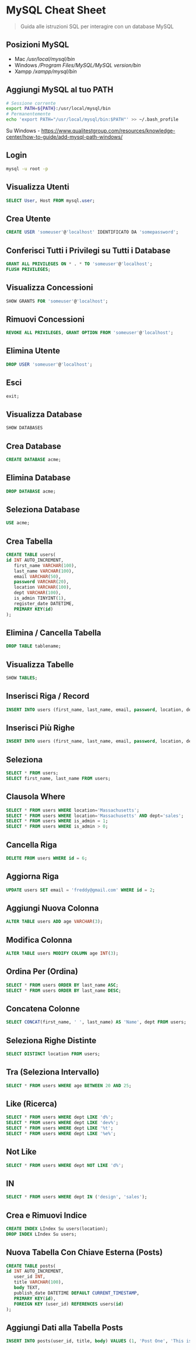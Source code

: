 # MySQL Cheat Sheet

> Guida alle istruzioni SQL per interagire con un database MySQL

## Posizioni MySQL
* Mac             */usr/local/mysql/bin*
* Windows         */Program Files/MySQL/MySQL _version_/bin*
* Xampp           */xampp/mysql/bin*

## Aggiungi MySQL al tuo PATH

```bash
# Sessione corrente
export PATH=${PATH}:/usr/local/mysql/bin
# Permanentemente
echo 'export PATH="/usr/local/mysql/bin:$PATH"' >> ~/.bash_profile
```

Su Windows - https://www.qualitestgroup.com/resources/knowledge-center/how-to-guide/add-mysql-path-windows/

## Login

```bash
mysql -u root -p
```

## Visualizza Utenti

```sql
SELECT User, Host FROM mysql.user;
```

## Crea Utente

```sql
CREATE USER 'someuser'@'localhost' IDENTIFICATO DA 'somepassword';
```

## Conferisci Tutti i Privilegi su Tutti i Database

```sql
GRANT ALL PRIVILEGES ON * . * TO 'someuser'@'localhost';
FLUSH PRIVILEGES;
```

## Visualizza Concessioni

```sql
SHOW GRANTS FOR 'someuser'@'localhost';
```

## Rimuovi Concessioni

```sql
REVOKE ALL PRIVILEGES, GRANT OPTION FROM 'someuser'@'localhost';
```

## Elimina Utente

```sql
DROP USER 'someuser'@'localhost';
```

## Esci

```sql
exit;
```

## Visualizza Database

```sql
SHOW DATABASES
```

## Crea Database

```sql
CREATE DATABASE acme;
```

## Elimina Database

```sql
DROP DATABASE acme;
```

## Seleziona Database

```sql
USE acme;
```

## Crea Tabella

```sql
CREATE TABLE users(
id INT AUTO_INCREMENT,
   first_name VARCHAR(100),
   last_name VARCHAR(100),
   email VARCHAR(50),
   password VARCHAR(20),
   location VARCHAR(100),
   dept VARCHAR(100),
   is_admin TINYINT(1),
   register_date DATETIME,
   PRIMARY KEY(id)
);
```

## Elimina / Cancella Tabella

```sql
DROP TABLE tablename;
```

## Visualizza Tabelle

```sql
SHOW TABLES;
```

## Inserisci Riga / Record

```sql
INSERT INTO users (first_name, last_name, email, password, location, dept, is_admin, register_date) values ('Brad', 'Traversy', 'brad@gmail.com', '123456','Massachusetts', 'development', 1, now());
```

## Inserisci Più Righe

```sql
INSERT INTO users (first_name, last_name, email, password, location, dept,  is_admin, register_date) values ('Fred', 'Smith', 'fred@gmail.com', '123456', 'New York', 'design', 0, now()), ('Sara', 'Watson', 'sara@gmail.com', '123456', 'New York', 'design', 0, now()),('Will', 'Jackson', 'will@yahoo.com', '123456', 'Rhode Island', 'development', 1, now()),('Paula', 'Johnson', 'paula@yahoo.com', '123456', 'Massachusetts', 'sales', 0, now()),('Tom', 'Spears', 'tom@yahoo.com', '123456', 'Massachusetts', 'sales', 0, now());
```

## Seleziona

```sql
SELECT * FROM users;
SELECT first_name, last_name FROM users;
```

## Clausola Where

```sql
SELECT * FROM users WHERE location='Massachusetts';
SELECT * FROM users WHERE location='Massachusetts' AND dept='sales';
SELECT * FROM users WHERE is_admin = 1;
SELECT * FROM users WHERE is_admin > 0;
```

## Cancella Riga

```sql
DELETE FROM users WHERE id = 6;
```

## Aggiorna Riga

```sql
UPDATE users SET email = 'freddy@gmail.com' WHERE id = 2;
```

## Aggiungi Nuova Colonna

```sql
ALTER TABLE users ADD age VARCHAR(3);
```

## Modifica Colonna

```sql
ALTER TABLE users MODIFY COLUMN age INT(3);
```

## Ordina Per (Ordina)

```sql
SELECT * FROM users ORDER BY last_name ASC;
SELECT * FROM users ORDER BY last_name DESC;
```

## Concatena Colonne

```sql
SELECT CONCAT(first_name, ' ', last_name) AS 'Name', dept FROM users;
```

## Seleziona Righe Distinte

```sql
SELECT DISTINCT location FROM users;
```

## Tra (Seleziona Intervallo)

```sql
SELECT * FROM users WHERE age BETWEEN 20 AND 25;
```

## Like (Ricerca)

```sql
SELECT * FROM users WHERE dept LIKE 'd%';
SELECT * FROM users WHERE dept LIKE 'dev%';
SELECT * FROM users WHERE dept LIKE '%t';
SELECT * FROM users WHERE dept LIKE '%e%';
```

## Not Like

```sql
SELECT * FROM users WHERE dept NOT LIKE 'd%';
```

## IN

```sql
SELECT * FROM users WHERE dept IN ('design', 'sales');
```

## Crea e Rimuovi Indice

```sql
CREATE INDEX LIndex Su users(location);
DROP INDEX LIndex Su users;
```

## Nuova Tabella Con Chiave Esterna (Posts)

```sql
CREATE TABLE posts(
id INT AUTO_INCREMENT,
   user_id INT,
   title VARCHAR(100),
   body TEXT,
   publish_date DATETIME DEFAULT CURRENT_TIMESTAMP,
   PRIMARY KEY(id),
   FOREIGN KEY (user_id) REFERENCES users(id)
);
```

## Aggiungi Dati alla Tabella Posts

```sql
INSERT INTO posts(user_id, title, body) VALUES (1, 'Post One', 'This is post one'),(3, 'Post Two', 'This is post two'),(1, 'Post Three', 'This is post three'),(2, 'Post Four', 'This is post four'),(5, 'Post Five', 'This is post five'),
